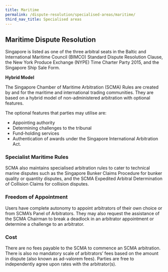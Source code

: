 ```yaml
---
title: Maritime
permalink: /dispute-resolution/specialised-areas/maritime/
third_nav_title: Specialised areas
---
```


## Maritime Dispute Resolution

Singapore is listed as one of the three arbitral seats in the Baltic and International Maritime Council (BIMCO) Standard Dispute Resolution Clause, the New York Produce Exchange (NYPE) Time Charter Party 2015, and the Singapore Ship Sale Form.

**Hybrid Model**

The Singapore Chamber of Maritime Arbitration (SCMA) Rules are created by and for the maritime and international trading communities. They are based on a hybrid model of non-administered arbitration with optional features.

The optional features that parties may utilise are:

- Appointing authority
- Determining challenges to the tribunal
- Fund-holding services
- Authentication of awards under the Singapore International Arbitration Act.

### Specialist Maritime Rules

SCMA also maintains specialised arbitration rules to cater to technical marine disputes such as the Singapore Bunker Claims Procedure for bunker quality or quantity disputes, and the SCMA Expedited Arbitral Determination of Collision Claims for collision disputes.

### Freedom of Appointment

Users have complete autonomy to appoint arbitrators of their own choice or from SCMA’s Panel of Arbitrators. They may also request the assistance of the SCMA Chairman to break a deadlock in an arbitrator appointment or determine a challenge to an arbitrator.

### Cost

There are no fees payable to the SCMA to commence an SCMA arbitration. There is also no mandatory scale of arbitrators’ fees based on the amount in dispute (also known as ad-valorem fees). Parties are free to independently agree upon rates with the arbitrator(s).
